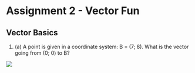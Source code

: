 # Assignment 2 - Vector Fun

## Vector Basics

1. (a) A point is given in a coordinate system: B = (7; 8). What is the vector going from (0; 0) to B?  
<img src="https://latex.codecogs.com/gif.latex?%28%5Cvec%7Ba%7D&plus;%5Cvec%7Bb%7D%29%20&plus;%20%5Cvec%7Bc%7D%20%3D%20%288-2%2C3&plus;6%29%20%3D%20%286%2C9%29">  



